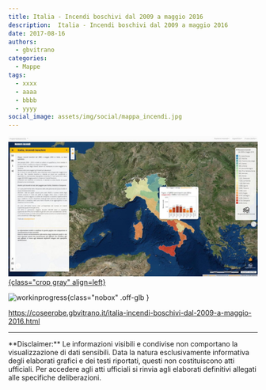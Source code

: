 ```yaml
---
title: Italia - Incendi boschivi dal 2009 a maggio 2016
description:  Italia - Incendi boschivi dal 2009 a maggio 2016
date: 2017-08-16
authors:
  - gbvitrano
categories:
  - Mappe
tags:
  - xxxx
  - aaaa
  - bbbb
  - yyyy
social_image: assets/img/social/mappa_incendi.jpg
--- 
```

<style>.md-typeset code { background-color: #fff0;} 
</style>
[![mappa_incendi](mappa_incendi.jpg "Italia - Incendi boschivi dal 2009 a maggio 2016" ){class="crop gray" align=left}](index.md) 

![workinprogress](https://coseerobe.it/assets/img/workinprogress.jpg "Work in progress"){class="nobox" .off-glb }

https://coseerobe.gbvitrano.it/italia-incendi-boschivi-dal-2009-a-maggio-2016.html

<hr>
**Disclaimer:** Le informazioni visibili e condivise non comportano la visualizzazione di dati sensibili. Data la natura esclusivamente informativa degli elaborati grafici e dei testi riportati, questi non costituiscono atti ufficiali. Per accedere agli atti ufficiali si rinvia agli elaborati definitivi allegati alle specifiche deliberazioni.